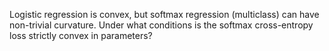 Logistic regression is convex, but softmax regression (multiclass) can have non-trivial curvature.
Under what conditions is the softmax cross-entropy loss strictly convex in parameters?
